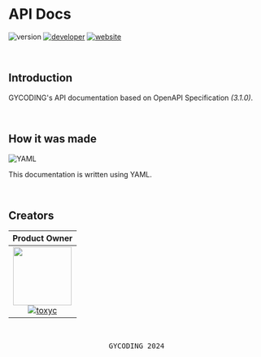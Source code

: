 # API Docs

![version](https://img.shields.io/badge/version-1.0.0-gold?style=for-the-badge)
[![developer](https://img.shields.io/badge/developed-GYCODING-B833FF?style=for-the-badge)](https://gycoding.com)
[![website](https://img.shields.io/badge/api_reference-link-lightgrey?style=for-the-badge)](https://gycoding.stoplight.io/docs/api-docs)

<br>

## Introduction

GYCODING's API documentation based on OpenAPI Specification *(3.1.0)*.

<br>

## How it was made

![YAML](https://img.shields.io/badge/yaml-%23ffffff.svg?style=for-the-badge&logo=yaml&logoColor=151515)

This documentation is written using YAML.

<br>

## Creators

| Product Owner |
| :---: |
| <img src="https://github.com/gy-toxyc.png?size=115" width=115> <br> [![toxyc](https://img.shields.io/badge/toxyc-yellow?style=for-the-badge)](https://github.com/gy-toxyc) |

<br>

<pre align="center">GYCODING 2024</pre>
